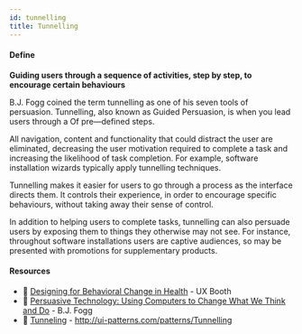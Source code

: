 ```yaml
---
id: tunnelling
title: Tunnelling
---
```


<!-- [![docs-source](https://img.shields.io/badge/SRC-UX%20Companion-blue)](https://play.google.com/store/apps/details?id=com.cyberduck.uxcompanion) -->

#### Define

**Guiding users through a sequence of activities, step by step, to encourage certain behaviours**

B.J. Fogg coined the term tunnelling as one of his seven tools of persuasion. Tunnelling, also known as Guided Persuasion, is when you lead users through a Of pre—defined steps.

All navigation, content and functionality that could distract the user are eliminated, decreasing the user motivation required to complete a task and increasing the likelihood of task completion. For example, software installation wizards typically apply tunnelling techniques.

Tunnelling makes it easier for users to go through a process as the interface directs them. It controls their experience, in order to encourage specific behaviours, without taking away their sense of control.

In addition to helping users to complete tasks, tunnelling can also persuade users by exposing them to things they otherwise may not see. For instance, throughout software installations users are captive audiences, so may be presented with promotions for supplementary products.

#### Resources

* 📃 [Designing for Behavioral Change in Health](http://www.uxbooth.com/articles/designing-for-behavioral-change-in-health/) - UX Booth
* 📘 [Persuasive Technology: Using Computers to Change What We Think and Do](https://www.amazon.co.uk/Persuasive-Technology-Computers-Interactive-Technologies/dp/1558606432) - B.J. Fogg
* 📃 [Tunneling](https://amanmittal.me) - http://ui-patterns.com/patterns/Tunnelling